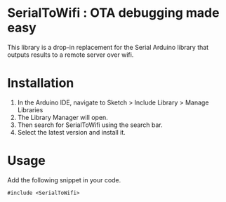 # SerialToWifi : OTA debugging made easy
This library is a drop-in replacement for the Serial Arduino library that outputs results to a remote server over wifi.

# Installation
1. In the Arduino IDE, navigate to Sketch > Include Library > Manage Libraries
2. The Library Manager will open.
3. Then search for SerialToWifi using the search bar.
4. Select the latest version and install it.

# Usage
Add the following snippet in your code.
```
#include <SerialToWifi>
  
```
